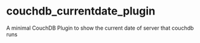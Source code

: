 couchdb_currentdate_plugin
==========================

A minimal CouchDB Plugin to show the current date of server that couchdb runs
